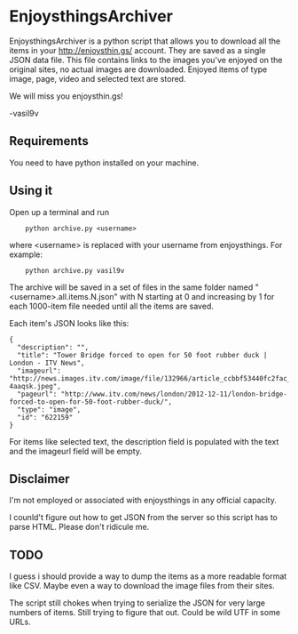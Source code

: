 # EnjoysthingsArchiver

EnjoysthingsArchiver is a python script that allows you to download all the items in your http://enjoysthin.gs/ account. They are saved as a single JSON data file. This file contains links to the images you've enjoyed on the original sites, no actual images are downloaded. Enjoyed items of type image, page, video and selected text are stored.

We will miss you enjoysthin.gs!

-vasil9v

## Requirements

You need to have python installed on your machine.

## Using it

Open up a terminal and run
```
    python archive.py <username>
```
where &lt;username&gt; is replaced with your username from enjoysthings. For example:
```
    python archive.py vasil9v
```
The archive will be saved in a set of files in the same folder named "&lt;username&gt;.all.items.N.json" with N starting at 0 and increasing by 1 for each 1000-item file needed until all the items are saved.

Each item's JSON looks like this:
```
{
  "description": "",
  "title": "Tower Bridge forced to open for 50 foot rubber duck | London - ITV News",
  "imageurl": "http://news.images.itv.com/image/file/132966/article_ccbbf53440fc2fac_1355230425_9j-4aaqsk.jpeg",
  "pageurl": "http://www.itv.com/news/london/2012-12-11/london-bridge-forced-to-open-for-50-foot-rubber-duck/",
  "type": "image",
  "id": "622159"
}
```
For items like selected text, the description field is populated with the text and the imageurl field will be empty.

## Disclaimer

I'm not employed or associated with enjoysthings in any official capacity.

I counld't figure out how to get JSON from the server so this script has to parse HTML. Please don't ridicule me.

## TODO

I guess i should provide a way to dump the items as a more readable format like CSV. Maybe even a way to download the image files from their sites.

The script still chokes when trying to serialize the JSON for very large numbers of items. Still trying to figure that out. Could be wild UTF in some URLs.